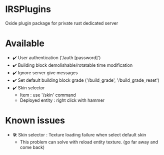 # IRSPlugins
Oxide plugin package for private rust dedicated server

# Available
- ✔️ User authentication ('/auth [password]')
- ✔️ Building block demolishable/rotatable time modification
- ✔️ Ignore server give messages
- ✔️ Set default building block grade ('/build_grade', '/build_grade_reset')
- ✔️ Skin selector
  - Item : use '/skin' command
  - Deployed entity : right click with hammer

# Known issues
- 🛠️ Skin selector : Texture loading failure when select default skin
  - This problem can solve with reload entity texture. (go far away and come back)
